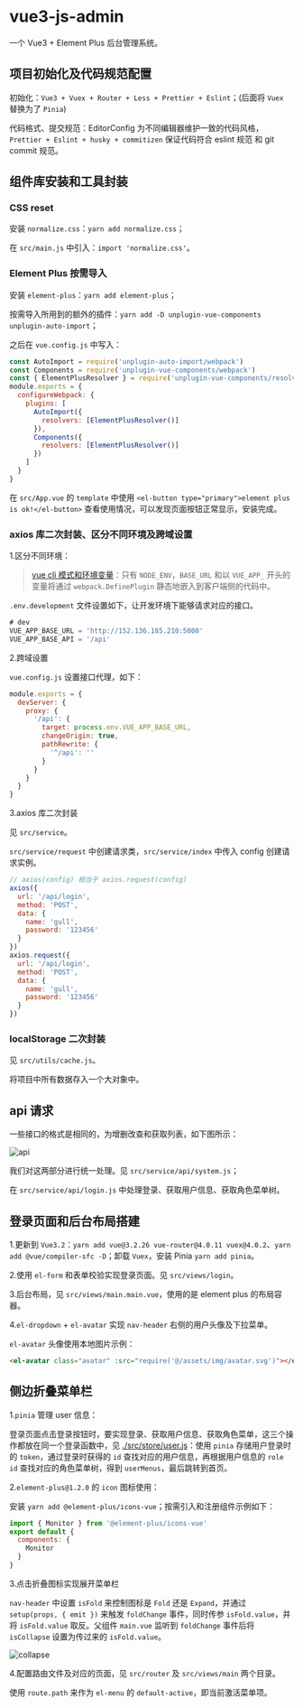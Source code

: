 # vue3-js-admin

一个 Vue3 + Element Plus 后台管理系统。

## 项目初始化及代码规范配置

初始化：`Vue3 + Vuex + Router + Less + Prettier + Eslint`；(后面将 `Vuex` 替换为了 `Pinia`)

代码格式、提交规范：EditorConfig 为不同编辑器维护一致的代码风格，`Prettier + Eslint + husky + commitizen` 保证代码符合 eslint 规范 和 git commit 规范。

## 组件库安装和工具封装

### CSS reset

安装 `normalize.css`：`yarn add normalize.css`；

在 `src/main.js` 中引入：`import 'normalize.css'`。

### Element Plus 按需导入

安装 `element-plus`：`yarn add element-plus`；

按需导入所用到的额外的插件：`yarn add -D unplugin-vue-components unplugin-auto-import`；

之后在 `vue.config.js` 中写入：

```js
const AutoImport = require('unplugin-auto-import/webpack')
const Components = require('unplugin-vue-components/webpack')
const { ElementPlusResolver } = require('unplugin-vue-components/resolvers')
module.exports = {
  configureWebpack: {
    plugins: [
      AutoImport({
        resolvers: [ElementPlusResolver()]
      }),
      Components({
        resolvers: [ElementPlusResolver()]
      })
    ]
  }
}
```

在 `src/App.vue` 的 `template` 中使用 `<el-button type="primary">element plus is ok!</el-button>` 查看使用情况，可以发现页面按钮正常显示，安装完成。

### axios 库二次封装、区分不同环境及跨域设置

1.区分不同环境：

> [vue cli 模式和环境变量](https://cli.vuejs.org/zh/guide/mode-and-env.html#%E6%A8%A1%E5%BC%8F)：只有 `NODE_ENV`，`BASE_URL` 和以 `VUE_APP_` 开头的变量将通过 `webpack.DefinePlugin` 静态地嵌入到客户端侧的代码中。

`.env.development` 文件设置如下，让开发环境下能够请求对应的接口。

```js
# dev
VUE_APP_BASE_URL = 'http://152.136.185.210:5000'
VUE_APP_BASE_API = '/api'
```

2.跨域设置

`vue.config.js` 设置接口代理，如下：

```js
module.exports = {
  devServer: {
    proxy: {
      '/api': {
        target: process.env.VUE_APP_BASE_URL,
        changeOrigin: true,
        pathRewrite: {
          '^/api': ''
        }
      }
    }
  }
}
```

3.axios 库二次封装

见 `src/service`。

`src/service/request` 中创建请求类，`src/service/index` 中传入 config 创建请求实例。

```js
// axios(config) 相当于 axios.request(config)
axios({
  url: '/api/login',
  method: 'POST',
  data: {
    name: 'gull',
    password: '123456'
  }
})
axios.request({
  url: '/api/login',
  method: 'POST',
  data: {
    name: 'gull',
    password: '123456'
  }
})
```

### localStorage 二次封装

见 `src/utils/cache.js`。

将项目中所有数据存入一个大对象中。

## api 请求

一些接口的格式是相同的，为增删改查和获取列表，如下图所示：

![api](images/2022-01-13-12-32-06.png)

我们对这两部分进行统一处理。见 `src/service/api/system.js`；

在 `src/service/api/login.js` 中处理登录、获取用户信息、获取角色菜单树。

## 登录页面和后台布局搭建

1.更新到 `Vue3.2`：`yarn add vue@3.2.26 vue-router@4.0.11 vuex@4.0.2`、`yarn add @vue/compiler-sfc -D`；卸载 `Vuex`，安装 Pinia `yarn add pinia`。

2.使用 `el-form` 和表单校验实现登录页面。见 `src/views/login`。

3.后台布局，见 `src/views/main.main.vue`，使用的是 element plus 的布局容器。

4.`el-dropdown` + `el-avatar` 实现 `nav-header` 右侧的用户头像及下拉菜单。

`el-avatar` 头像使用本地图片示例：

```html
<el-avatar class="avatar" :src="require('@/assets/img/avatar.svg')"></el-avatar>
```

## 侧边折叠菜单栏

1.`pinia` 管理 user 信息：

登录页面点击登录按钮时，要实现登录、获取用户信息、获取角色菜单，这三个操作都放在同一个登录函数中，见 [./src/store/user.js](./src/store/user.js)：使用 `pinia` 存储用户登录时的 `token`，通过登录时获得的 `id` 查找对应的用户信息，再根据用户信息的 `role id` 查找对应的角色菜单树，得到 `userMenus`，最后跳转到首页。

2.`element-plus@1.2.0` 的 `icon` 图标使用：

安装 `yarn add @element-plus/icons-vue`；按需引入和注册组件示例如下：

```js
import { Monitor } from '@element-plus/icons-vue'
export default {
  components: {
    Monitor
  }
}
```

3.点击折叠图标实现展开菜单栏

`nav-header` 中设置 `isFold` 来控制图标是 `Fold` 还是 `Expand`，并通过 `setup(props, { emit })` 来触发 `foldChange` 事件，同时传参 `isFold.value`，并将 `isFold.value` 取反。父组件 `main.vue` 监听到 `foldChange` 事件后将 `isCollapse` 设置为传过来的 `isFold.value`。

![collapse](images/2022-01-14-13-32-31.png)

4.配置路由文件及对应的页面，见 `src/router` 及 `src/views/main` 两个目录。

使用 `route.path` 来作为 `el-menu` 的 `default-active`，即当前激活菜单项。
